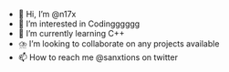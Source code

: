 - 👋 Hi, I’m @n17x
- 👀 I’m interested in Codingggggg
- 🌱 I’m currently learning C++
- ⛈️ I’m looking to collaborate on any projects available
- 📫 How to reach me @sanxtions on twitter

